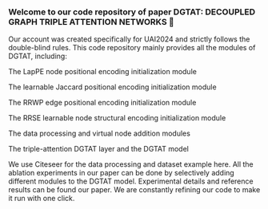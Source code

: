 ### Welcome to our code repository of paper DGTAT: DECOUPLED GRAPH TRIPLE ATTENTION NETWORKS 👋
Our account was created specifically for UAI2024 and strictly follows the double-blind rules. This code repository mainly provides all the modules of DGTAT, including:

The LapPE node positional encoding initialization module

The learnable Jaccard positional encoding initialization module

The RRWP edge positional encoding initialization module

The RRSE learnable node structural encoding initialization module

The data processing and virtual node addition modules

The triple-attention DGTAT layer and the DGTAT model

We use Citeseer for the data processing and dataset example here. All the ablation experiments in our paper can be done by selectively adding different modules to the DGTAT model. Experimental details and reference results can be found our paper. We are constantly refining our code to make it run with one click.

